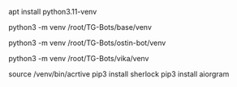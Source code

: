 apt install python3.11-venv

python3 -m venv /root/TG-Bots/base/venv

python3 -m venv /root/TG-Bots/ostin-bot/venv

python3 -m venv /root/TG-Bots/vika/venv

source /venv/bin/acrtive
pip3 install sherlock
pip3 install aiorgram